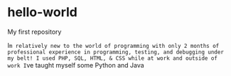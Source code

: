 # hello-world
My first repository 

I`m relatively new to the world of programming with only 2 months of professional experience in programming, testing, and debugging under my belt! I used PHP, SQL, HTML, & CSS while at work and outside of work I`ve taught myself some Python and Java
